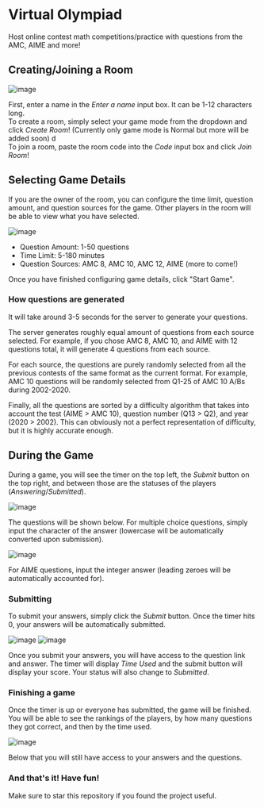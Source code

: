 # Virtual Olympiad
Host online contest math competitions/practice with questions from the AMC, AIME and more!

## Creating/Joining a Room
![image](https://user-images.githubusercontent.com/51487023/124961572-a5637780-dfeb-11eb-9580-b77df2e355b2.png)

First, enter a name in the *Enter a name* input box. It can be 1-12 characters long. <br>
To create a room, simply select your game mode from the dropdown and click *Create Room*! (Currently only game mode is Normal but more will be added soon) d<br>
To join a room, paste the room code into the *Code* input box and click *Join Room*!

## Selecting Game Details
If you are the owner of the room, you can configure the time limit, question amount, and question sources for the game. Other players in the room will be able to view what you have selected. 

![image](https://user-images.githubusercontent.com/51487023/124961284-4271e080-dfeb-11eb-8bb1-45b26aa3a3ff.png)

- Question Amount: 1-50 questions
- Time Limit: 5-180 minutes
- Question Sources: AMC 8, AMC 10, AMC 12, AIME (more to come!)

Once you have finished configuring game details, click "Start Game".

### How questions are generated
It will take around 3-5 seconds for the server to generate your questions.

The server generates roughly equal amount of questions from each source selected. For example, if you chose AMC 8, AMC 10, and AIME with 12 questions total, it will generate 4 questions from each source.

For each source, the questions are purely randomly selected from all the previous contests of the same format as the current format. For example, AMC 10 questions will be randomly selected from Q1-25 of AMC 10 A/Bs during 2002-2020.

Finally, all the questions are sorted by a difficulty algorithm that takes into account the test (AIME > AMC 10), question number (Q13 > Q2), and year (2020 > 2002). This can obviously not a perfect representation of difficulty, but it is highly accurate enough.

## During the Game
During a game, you will see the timer on the top left, the *Submit* button on the top right, and between those are the statuses of the players (*Answering*/*Submitted*).

![image](https://user-images.githubusercontent.com/51487023/124964005-80bccf00-dfee-11eb-8c03-99ee10be4b8b.png)


The questions will be shown below. For multiple choice questions, simply input the character of the answer (lowercase will be automatically converted upon submission).

![image](https://user-images.githubusercontent.com/51487023/124964066-903c1800-dfee-11eb-8f4c-248dd86ebfd5.png)


For AIME questions, input the integer answer (leading zeroes will be automatically accounted for).

### Submitting
To submit your answers, simply click the *Submit* button. Once the timer hits 0, your answers will be automatically submitted.

![image](https://user-images.githubusercontent.com/51487023/124964754-5e778100-dfef-11eb-8ade-dacf51789359.png)
![image](https://user-images.githubusercontent.com/51487023/124964975-a0082c00-dfef-11eb-83db-2ac864b17271.png)

Once you submit your answers, you will have access to the question link and answer. The timer will display *Time Used* and the submit button will display your score. Your status will also change to *Submitted*.

### Finishing a game

Once the timer is up or everyone has submitted, the game will be finished. <br>
You will be able to see the rankings of the players, by how many questions they got correct, and then by the time used.

![image](https://user-images.githubusercontent.com/51487023/124965257-e6f62180-dfef-11eb-978b-b2cf599ed4ad.png)

Below that you will still have access to your answers and the questions.

### And that's it! Have fun!
Make sure to star this repository if you found the project useful.
